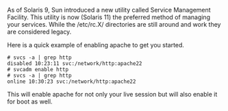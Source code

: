 
As of Solaris 9, Sun introduced a new utility called Service Management Facility. This utility is now (Solaris 11) the preferred method of managing your services. While the /etc/rc.X/ directories are still around and work they are considered legacy.

Here is a quick example of enabling apache to get you started.

    # svcs -a | grep http  
    disabled 10:23:11 svc:/network/http:apache22  
    # svcadm enable http  
    # svcs -a | grep http  
    online 10:30:23 svc:/network/http:apache22

This will enable apache for not only your live session but will also enable it for boot as well.
